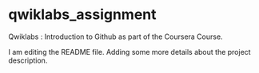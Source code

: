 # qwiklabs_assignment
Qwiklabs : Introduction to Github as part of the Coursera Course.

I am editing the README file. Adding some more details about the project description.
